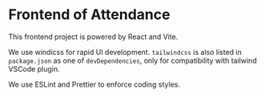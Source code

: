 # Frontend of Attendance

This frontend project is powered by React and Vite.

We use windicss for rapid UI development. `tailwindcss` is also listed in `package.json` as one of `devDependencies`, only for compatibility with tailwind VSCode plugin.

We use ESLint and Prettier to enforce coding styles.
